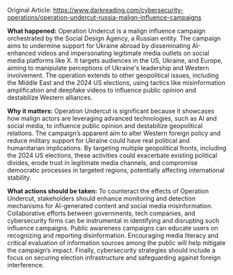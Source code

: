 Original Article: https://www.darkreading.com/cybersecurity-operations/operation-undercut-russia-malign-influence-campaigns

**What happened:** Operation Undercut is a malign influence campaign orchestrated by the Social Design Agency, a Russian entity. The campaign aims to undermine support for Ukraine abroad by disseminating AI-enhanced videos and impersonating legitimate media outlets on social media platforms like X. It targets audiences in the US, Ukraine, and Europe, aiming to manipulate perceptions of Ukraine's leadership and Western involvement. The operation extends to other geopolitical issues, including the Middle East and the 2024 US elections, using tactics like misinformation amplification and deepfake videos to influence public opinion and destabilize Western alliances.

**Why it matters:** Operation Undercut is significant because it showcases how malign actors are leveraging advanced technologies, such as AI and social media, to influence public opinion and destabilize geopolitical relations. The campaign’s apparent aim to alter Western foreign policy and reduce military support for Ukraine could have real political and humanitarian implications. By targeting multiple geopolitical fronts, including the 2024 US elections, these activities could exacerbate existing political divides, erode trust in legitimate media channels, and compromise democratic processes in targeted regions, potentially affecting international stability.

**What actions should be taken:** To counteract the effects of Operation Undercut, stakeholders should enhance monitoring and detection mechanisms for AI-generated content and social media misinformation. Collaborative efforts between governments, tech companies, and cybersecurity firms can be instrumental in identifying and disrupting such influence campaigns. Public awareness campaigns can educate users on recognizing and reporting disinformation. Encouraging media literacy and critical evaluation of information sources among the public will help mitigate the campaign’s impact. Finally, cybersecurity strategies should include a focus on securing election infrastructure and safeguarding against foreign interference.